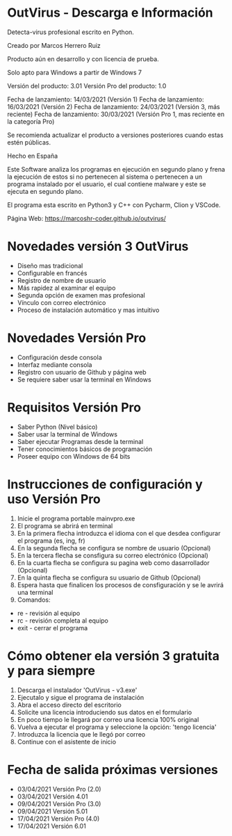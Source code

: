 # OutVirus - Descarga e Información
Detecta-virus profesional escrito en Python.


Creado por Marcos Herrero Ruiz

Producto aún en desarrollo y con licencia de prueba.


Solo apto para Windows a partir de Windows 7

Versión del producto: 3.01
Versión Pro del producto: 1.0

Fecha de lanzamiento: 14/03/2021 (Versión 1)
Fecha de lanzamiento: 16/03/2021 (Versión 2)
Fecha de lanzamiento: 24/03/2021 (Versión 3, más reciente)
Fecha de lanzamiento: 30/03/2021 (Versión Pro 1, mas reciente en la categoría Pro)

Se recomienda actualizar el producto a versiones posteriores cuando estas estén públicas.

Hecho en España



Este Software analiza los programas en ejecución en segundo plano y frena la ejecución de estos si no pertenecen al sistema
o pertenecen a un programa instalado por el usuario, el cual contiene malware y este se ejecuta en segundo plano.

El programa esta escrito en Python3 y C++ con Pycharm, Clion y VSCode.

Página Web: https://marcoshr-coder.github.io/outvirus/



# Novedades versión 3 OutVirus

- Diseño mas tradicional
- Configurable en francés
- Registro de nombre de usuario
- Más rapidez al examinar el equipo
- Segunda opción de examen mas profesional
- Vínculo con correo electrónico
- Proceso de instalación automático y mas intuitivo


# Novedades Versión Pro

- Configuración desde consola
- Interfaz mediante consola
- Registro con usuario de Github y página web
- Se requiere saber usar la terminal en Windows


# Requisitos Versión Pro

- Saber Python (Nivel básico)
- Saber usar la terminal de Windows
- Saber ejecutar Programas desde la terminal
- Tener conocimientos básicos de programación
- Poseer equipo con Windows de 64 bits


# Instrucciones de configuración y uso Versión Pro

1. Inicie el programa portable mainvpro.exe
2. El programa se abrirá en terminal
3. En la primera flecha introduzca el idioma con el que desdea configurar el programa (es, ing, fr)
4. En la segunda flecha se configura se nombre de usuario (Opcional)
5. En la tercera flecha se consfigura su correo electrónico (Opcional)
6. En la cuarta flecha se configura su pagina web como dasarrollador (Opcional)
7. En la quinta flecha se configura su usuario de Github (Opcional)
8. Espera hasta que finalicen los procesos de consfiguración y se le avrirá una terminal
9. Comandos:
  - re - revisión al equipo
  - rc - revisión completa al equipo
  - exit - cerrar el programa


# Cómo obtener ela versión 3 gratuita y para siempre

1. Descarga el instalador 'OutVirus - v3.exe'
2. Ejecutalo y sigue el programa de instalación
3. Abra el acceso directo del escritorio
4. Solicite una licencia introduciendo sus datos en el formulario
5. En poco tiempo le llegará por correo una licencia 100% original
6. Vuelva a ejecutar el programa y seleccione la opción: 'tengo licencia'
7. Introduzca la licencia que le llegó por correo
8. Continue con el asistente de inicio


# Fecha de salida próximas versiones

- 03/04/2021 Versión Pro (2.0)
- 03/04/2021 Versión 4.01
- 09/04/2021 Versión Pro (3.0)
- 09/04/2021 Versión 5.01
- 17/04/2021 Versión Pro (4.0)
- 17/04/2021 Versión 6.01
